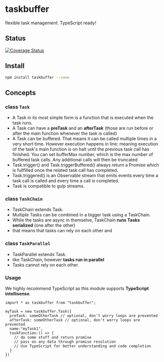 # taskbuffer
flexible task management. TypeScript ready!

## Status
[![Coverage Status](https://coveralls.io/repos/github/pushrocks/taskbuffer/badge.svg?branch=master)](https://coveralls.io/github/pushrocks/taskbuffer?branch=master)

## Install

```sh
npm install taskbuffer --save
```

## Concepts 

### class `Task`
* A Task in its most simple form is a function that is executed when the task runs.
* A Task can have a **preTask** and an **afterTask**
  (those are run before or after the main function whenever the task is called)
* A Task can be buffered.
  That means it can be called multiple times in a very short time.
  However execution happens in line:
  meaning execution of the task's main function is on halt until the previous task call has finished.
  You can set bufferMax number, which is the max number of buffered task calls.
  Any additional calls will then be truncated
* Task.trigger() and Task.triggerBuffered() always return a Promise
  which is fullfilled once the related task call has completed.
* Task.triggered() is an Observable stream that emits events every time a task call is called and every time a call is completed.
* Task is compatible to gulp streams.

### class `TaskChain`
* TaskChain extends Task.
* Multiple Tasks can be combined in a bigger task using a TaskChain.
* While the tasks are async in themselve, TaskChain **runs Tasks serialized** (one after the other)
* that means that tasks can rely on each other and 

### class `TaskParallel`
* TaskParallel extends Task.
* like TaskChain, however **tasks run in parallel**
* Tasks cannot rely on each other.

### Usage
We highly recommend TypeScript as this module supports **TypeScript intellisense**.
```
import * as taskbuffer from "taskbuffer";

myTask = new taskbuffer.Task({
  preTask: someOtherTask // optional, don't worry loops are prevented
  afterTask: someOtherTask // optional, don't worry loops are prevented
  name:"myTask1",
  taskFunction:() => {
    // do some stuff and return promise
    // pass on any data through promise resolution
    // Use TypeScript for better understanding and code completion
  }
})
```